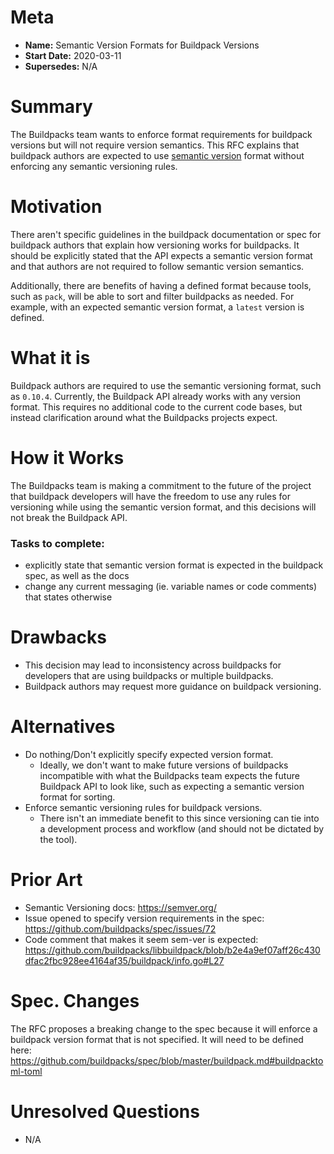 # Meta
[meta]: #meta
- **Name:** Semantic Version Formats for Buildpack Versions
- **Start Date:** 2020-03-11
- **Supersedes:** N/A

# Summary
[summary]: #summary

The Buildpacks team wants to enforce format requirements for buildpack versions but will not require version semantics. This RFC explains that buildpack authors are expected to use [semantic version](https://semver.org/) format without enforcing any semantic versioning rules.

# Motivation
[motivation]: #motivation

There aren't specific guidelines in the buildpack documentation or spec for buildpack authors that explain how versioning works for buildpacks. It should be explicitly stated that the API expects a semantic version format and that authors are not required to follow semantic version semantics.

Additionally, there are benefits of having a defined format because tools, such as `pack`, will be able to sort and filter buildpacks as needed. For example, with an expected semantic version format, a `latest` version is defined.

# What it is
[what-it-is]: #what-it-is

Buildpack authors are required to use the semantic versioning format, such as `0.10.4`. Currently, the Buildpack API already works with any version format. This requires no additional code to the current code bases, but instead clarification around what the Buildpacks projects expect.

# How it Works
[how-it-works]: #how-it-works

The Buildpacks team is making a commitment to the future of the project that buildpack developers will have the freedom to use any rules for versioning while using the semantic version format, and this decisions will not break the Buildpack API.

### Tasks to complete:
- explicitly state that semantic version format is expected in the buildpack spec, as well as the docs
- change any current messaging (ie. variable names or code comments) that states otherwise

# Drawbacks
[drawbacks]: #drawbacks

- This decision may lead to inconsistency across buildpacks for developers that are using buildpacks or multiple buildpacks.
- Buildpack authors may request more guidance on buildpack versioning.

# Alternatives
[alternatives]: #alternatives

- Do nothing/Don't explicitly specify expected version format.
  - Ideally, we don't want to make future versions of buildpacks incompatible with what the Buildpacks team expects the future Buildpack API to look like, such as expecting a semantic version format for sorting.
- Enforce semantic versioning rules for buildpack versions.
  - There isn't an immediate benefit to this since versioning can tie into a development process and workflow (and should not be dictated by the tool).

# Prior Art
[prior-art]: #prior-art

- Semantic Versioning docs: https://semver.org/
- Issue opened to specify version requirements in the spec: https://github.com/buildpacks/spec/issues/72
- Code comment that makes it seem sem-ver is expected: https://github.com/buildpacks/libbuildpack/blob/b2e4a9ef07aff26c430dfac2fbc928ee4164af35/buildpack/info.go#L27

# Spec. Changes
[spec-changes]: #spec-changes

The RFC proposes a breaking change to the spec because it will enforce a buildpack version format that is not specified. It will need to be defined here: https://github.com/buildpacks/spec/blob/master/buildpack.md#buildpacktoml-toml

# Unresolved Questions
[unresolved-questions]: #unresolved-questions

- N/A

